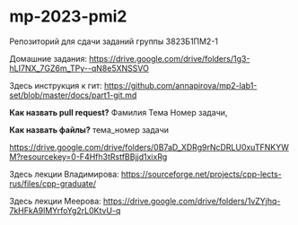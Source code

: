 # mp-2023-pmi2
Репозиторий для сдачи заданий группы 3823Б1ПМ2-1

Домашние задания: https://drive.google.com/drive/folders/1g3-hLI7NX_7GZ6m_TPy--qN8e5XNSSVO

Здесь инструкция к гит:
https://github.com/annapirova/mp2-lab1-set/blob/master/docs/part1-git.md

__Как назвать pull request?__
Фамилия Тема Номер задачи, 

__Как назвать файлы?__
тема_номер задачи


https://drive.google.com/drive/folders/0B7aD_XDRg9rNcDRLU0xuTFNKYWM?resourcekey=0-F4Hfh3tRstfBBjjd1xixRg

Здесь лекции Владимирова:
https://sourceforge.net/projects/cpp-lects-rus/files/cpp-graduate/

Здесь лекции Меерова:
https://drive.google.com/drive/folders/1vZYjhq-7kHFkA9lMYrfoYg2rL0KtvU-q